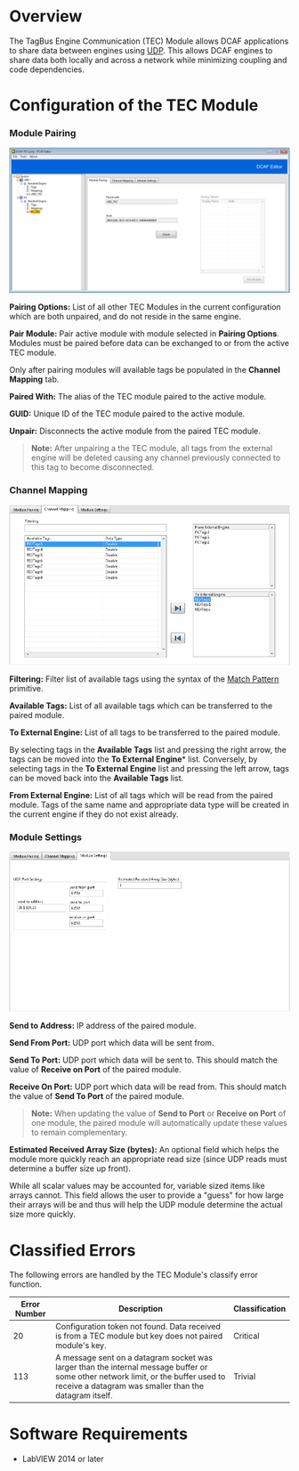 # Overview

The TagBus Engine Communication (TEC) Module allows DCAF applications to share data between engines using [UDP](http://www.ni.com/tutorial/4950/en/). This allows DCAF engines to share data both locally and across a network while minimizing coupling and code dependencies.

# Configuration of the TEC Module

### Module Pairing

![ModulePairings](Documentation/Module_Pairing.png)

**Pairing Options:** List of all other TEC Modules in the current configuration which are both unpaired, and do not reside in the same engine.

**Pair Module:** Pair active module with module selected in **Pairing Options**. Modules must be paired before data can be exchanged to or from the active TEC module.

Only after pairing modules will available tags be populated in the **Channel Mapping** tab.

**Paired With:** The alias of the TEC module paired to the active module.

**GUID:** Unique ID of the TEC module paired to the active module.

**Unpair:** Disconnects the active module from the paired TEC module.

>**Note:** After unpairing a the TEC module, all tags from the external engine will be deleted causing any channel previously connected to this tag to become disconnected.

### Channel Mapping

![ChannelMapping](Documentation/Channel_Mappings.png)

**Filtering:** Filter list of available tags using the syntax of the [Match Pattern](http://zone.ni.com/reference/en-XX/help/371361R-01/glang/match_pattern/) primitive.

**Available Tags:** List of all available tags which can be transferred to the paired module.

**To External Engine:** List of all tags to be transferred to the paired module.

By selecting tags in the **Available Tags** list and pressing the right arrow, the tags can be moved into the **To External Engine*** list. Conversely, by selecting tags in the **To External Engine** list and pressing the left arrow, tags can be moved back into the **Available Tags** list.

**From External Engine:** List of all tags which will be read from the paired module. Tags of the same name and appropriate data type will be created in the current engine if they do not exist already.

### Module Settings

![ModuleSettings](Documentation/Module_Settings.png)

**Send to Address:** IP address of the paired module.

**Send From Port:** UDP port which data will be sent from.

**Send To Port:** UDP port which data will be sent to. This should match the value of **Receive on Port** of the paired module.

**Receive On Port:** UDP port which data will be read from. This should match the value of **Send To Port** of the paired module.

>**Note:** When updating the value of **Send to Port** or **Receive on Port** of one module, the paired module will automatically update these values to remain complementary.

**Estimated Received Array Size (bytes):** An optional field which helps the module more quickly reach an appropriate read size (since UDP reads must determine a buffer size up front).

While all scalar values may be accounted for, variable sized items like arrays cannot. This field allows the user to provide a "guess" for how large their arrays will be and thus will help the UDP module determine the actual size more quickly.

# Classified Errors

The following errors are handled by the TEC Module's classify error function.

Error Number | Description | Classification
---|---|---
20 | Configuration token not found. Data received is from a TEC module but key does not paired module's key. | Critical
113 |  A message sent on a datagram socket was larger than the internal message buffer or some other network limit, or the buffer used to receive a datagram was smaller than the datagram itself. | Trivial

# Software Requirements

+ LabVIEW 2014 or later
